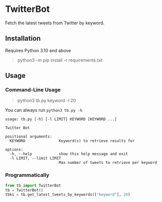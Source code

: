 # TwitterBot
Fetch the latest tweets from Twitter by keyword.

## Installation
Requires Python 3.10 and above
>python3 -m pip install -r requirements.txt

## Usage
### Command-Line Usage
>python3 tb.py keyword -l 20

You can always run `python3 tb.py -h`
```
usage: tb.py [-h] [-l LIMIT] KEYWORD [KEYWORD ...]

Twitter Bot

positional arguments:
  KEYWORD               Keyword(s) to retrieve results for

options:
  -h, --help            show this help message and exit
  -l LIMIT, --limit LIMIT
                        Max number of tweets to retrieve per keyword
```

### Programmatically
```python
from tb import TwitterBot
tb = TwitterBot()
tbks = tb.get_latest_tweets_by_keywords(["keyword"], 20)
```
